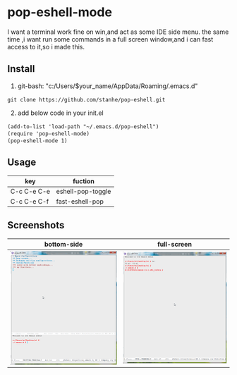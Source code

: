 # pop-eshell-mode

I want a terminal work fine on win,and act as some IDE side menu. 
the same time ,i want run some commands in a full screen window,and i can fast access to it,so i made this.

## Install

1. git-bash: "c:/Users/$your_name/AppData/Roaming/.emacs.d"

```
git clone https://github.com/stanhe/pop-eshell.git
```

2. add below code in your init.el

```
(add-to-list 'load-path "~/.emacs.d/pop-eshell")
(require 'pop-eshell-mode)
(pop-eshell-mode 1)
```

## Usage

|key |fuction|
|-|-|
|C-c C-e C-e |eshell-pop-toggle|
|C-c C-e C-f |fast-eshell-pop|


## Screenshots 

|bottom-side |full-screen |
|:------:|:------:|
|<img src="./image/bottom-terminal.gif" width="400">|<img src="./image/full-terminal.gif" width="400">|
